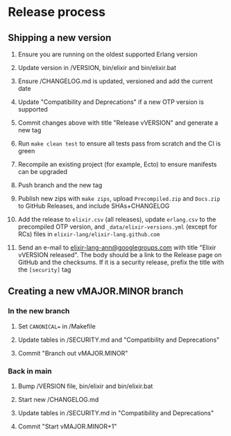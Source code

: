 # Release process

## Shipping a new version

1. Ensure you are running on the oldest supported Erlang version

2. Update version in /VERSION, bin/elixir and bin/elixir.bat

3. Ensure /CHANGELOG.md is updated, versioned and add the current date

4. Update "Compatibility and Deprecations" if a new OTP version is supported

5. Commit changes above with title "Release vVERSION" and generate a new tag

6. Run `make clean test` to ensure all tests pass from scratch and the CI is green

7. Recompile an existing project (for example, Ecto) to ensure manifests can be upgraded

8. Push branch and the new tag

9. Publish new zips with `make zips`, upload `Precompiled.zip` and `Docs.zip` to GitHub Releases, and include SHAs+CHANGELOG

10. Add the release to `elixir.csv` (all releases), update `erlang.csv` to the precompiled OTP version, and `_data/elixir-versions.yml` (except for RCs) files in `elixir-lang/elixir-lang.github.com`

11. Send an e-mail to elixir-lang-ann@googlegroups.com with title "Elixir vVERSION released". The body should be a link to the Release page on GitHub and the checksums. If it is a security release, prefix the title with the `[security]` tag

## Creating a new vMAJOR.MINOR branch

### In the new branch

1. Set `CANONICAL=` in /Makefile

2. Update tables in /SECURITY.md and "Compatibility and Deprecations"

3. Commit "Branch out vMAJOR.MINOR"

### Back in main

1. Bump /VERSION file, bin/elixir and bin/elixir.bat

2. Start new /CHANGELOG.md

3. Update tables in /SECURITY.md in "Compatibility and Deprecations"

4. Commit "Start vMAJOR.MINOR+1"
